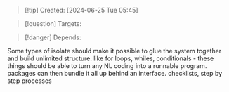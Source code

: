 
>[!tip] Created: [2024-06-25 Tue 05:45]

>[!question] Targets: 

>[!danger] Depends: 

Some types of isolate should make it possible to glue the system together and build unlimited structure.
like for loops, whiles, conditionals - these things should be able to turn any NL coding into a runnable program.
packages can then bundle it all up behind an interface.
checklists, step by step processes
